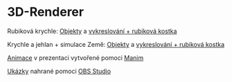 # 3D-Renderer

Rubiková krychle: [Objekty](3DRenderer/3DRenderer/Object.cs) a [vykreslování + rubiková kostka](3DRenderer/3DRenderer/Form1.cs)

Krychle a jehlan + simulace Země: [Objekty](3DRendererV3/3DRendererV3/Object.cs) a [vykreslování + rubiková kostka](3DRendererV3/3DRendererV3/Form1.cs)

[Animace](Animace/Kód.cs) v prezentaci vytvořené pomoci [Manim](https://www.manim.community)

[Ukázky](Ukázky) nahrané pomoci [OBS Studio](https://obsproject.com/cs)
